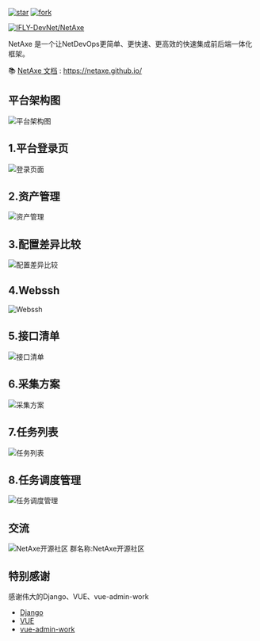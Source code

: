 <a href='https://gitee.com/IFLY-DevNet/net-axe/stargazers'><img src='https://gitee.com/IFLY-DevNet/net-axe/badge/star.svg?theme=dark' alt='star'></img></a>
<a href='https://gitee.com/IFLY-DevNet/net-axe/members'><img src='https://gitee.com/IFLY-DevNet/net-axe/badge/fork.svg?theme=white' alt='fork'></img></a>

[![IFLY-DevNet/NetAxe](https://gitee.com/IFLY-DevNet/net-axe/widgets/widget_card.svg?colors=2877c7,e0e0e0,bddcff,e3e9ed,666666,9b9b9b)](https://gitee.com/IFLY-DevNet/net-axe)




NetAxe 是一个让NetDevOps更简单、更快速、更高效的快速集成前后端一体化框架。

📚 [NetAxe 文档](https://netaxe.github.io/) : https://netaxe.github.io/



## 平台架构图

![平台架构图](https://www.hualigs.cn/image/6333050e344c7.jpg)
##  1.平台登录页

![登录页面](https://www.hualigs.cn/image/6332685964f33.jpg)

##  2.资产管理
![资产管理](https://www.hualigs.cn/image/633268f86cb1a.jpg)

##  3.配置差异比较
![配置差异比较](https://www.hualigs.cn/image/63326943da30d.jpg)

##  4.Webssh
![Webssh](https://www.hualigs.cn/image/63326a5be2bf5.jpg)

##  5.接口清单

![接口清单](https://www.hualigs.cn/image/63326aefc16ea.jpg)

##  6.采集方案
![采集方案](https://www.hualigs.cn/image/63326e00dcaf5.jpg)

##  7.任务列表
![任务列表](https://www.hualigs.cn/image/63326e4b50c51.jpg)

##  8.任务调度管理
![任务调度管理](https://www.hualigs.cn/image/63326ef012392.jpg)



## 交流
![NetAxe开源社区](https://www.hualigs.cn/image/633f8a64a8910.jpg)
群名称:NetAxe开源社区

## 特别感谢
感谢伟大的Django、VUE、vue-admin-work
- [Django](https://github.com/django/django)
- [VUE](https://github.com/vuejs/vue)
- [vue-admin-work](https://github.com/qingqingxuan/vue-admin-work)